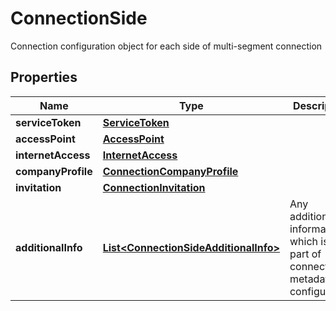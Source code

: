 

# ConnectionSide

Connection configuration object for each side of multi-segment connection

## Properties

| Name | Type | Description | Notes |
|------------ | ------------- | ------------- | -------------|
|**serviceToken** | [**ServiceToken**](ServiceToken.md) |  |  [optional] |
|**accessPoint** | [**AccessPoint**](AccessPoint.md) |  |  [optional] |
|**internetAccess** | [**InternetAccess**](InternetAccess.md) |  |  [optional] |
|**companyProfile** | [**ConnectionCompanyProfile**](ConnectionCompanyProfile.md) |  |  [optional] |
|**invitation** | [**ConnectionInvitation**](ConnectionInvitation.md) |  |  [optional] |
|**additionalInfo** | [**List&lt;ConnectionSideAdditionalInfo&gt;**](ConnectionSideAdditionalInfo.md) | Any additional information, which is not part of connection metadata or configuration |  [optional] |



